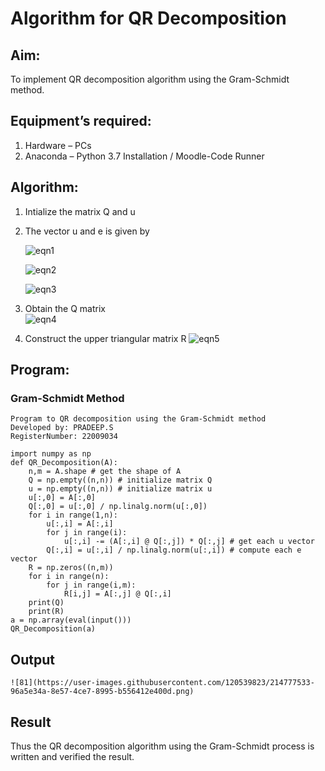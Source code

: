 # Algorithm for QR Decomposition
## Aim:
To implement QR decomposition algorithm using the Gram-Schmidt method.
## Equipment’s required:
1.	Hardware – PCs
2.	Anaconda – Python 3.7 Installation / Moodle-Code Runner
## Algorithm:
1.	Intialize the matrix Q and u
2.	The vector u and e is given by

    ![eqn1](./ex4.jpg)

    ![eqn2](./ex6.jpg)

    ![eqn3](./ex3.jpg)

3.	Obtain the Q matrix   
    ![eqn4](./ex1.jpg)
4.	Construct the upper triangular matrix R
    ![eqn5](./ex2.jpg)



## Program:
### Gram-Schmidt Method
```
Program to QR decomposition using the Gram-Schmidt method
Developed by: PRADEEP.S
RegisterNumber: 22009034  

import numpy as np
def QR_Decomposition(A):
    n,m = A.shape # get the shape of A
    Q = np.empty((n,n)) # initialize matrix Q
    u = np.empty((n,n)) # initialize matrix u
    u[:,0] = A[:,0]
    Q[:,0] = u[:,0] / np.linalg.norm(u[:,0])
    for i in range(1,n):
        u[:,i] = A[:,i]
        for j in range(i):
            u[:,i] -= (A[:,i] @ Q[:,j]) * Q[:,j] # get each u vector
        Q[:,i] = u[:,i] / np.linalg.norm(u[:,i]) # compute each e vector 
    R = np.zeros((n,m))
    for i in range(n):
        for j in range(i,m):
            R[i,j] = A[:,j] @ Q[:,i]
    print(Q) 
    print(R)  
a = np.array(eval(input()))
QR_Decomposition(a)
```

## Output
``` 
![81](https://user-images.githubusercontent.com/120539823/214777533-96a5e34a-8e57-4ce7-8995-b556412e400d.png)

```

## Result
Thus the QR decomposition algorithm using the Gram-Schmidt process is written and verified the result.
